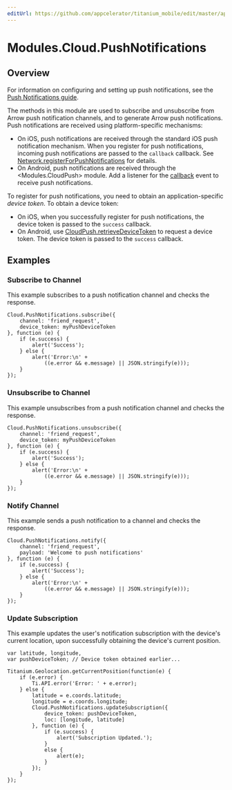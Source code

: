 ```yaml
---
editUrl: https://github.com/appcelerator/titanium_mobile/edit/master/apidoc/Modules/Cloud/PushNotifications/PushNotifications.yml
---
```

# Modules.Cloud.PushNotifications

<TypeHeader/>

## Overview

For information on configuring and setting up push notifications,
see the [Push Notifications guide](https://docs.appcelerator.com/platform/latest/#!/guide/Push_Notifications).

The methods in this module are used to subscribe and unsubscribe from Arrow push notification
channels, and to generate Arrow push notifications. Push notifications are received using
platform-specific mechanisms:

*   On iOS, push notifications are received through the standard iOS push notification
    mechanism. When you register for push notifications, incoming push notifications
    are passed to the `callback` callback. See
    [Network.registerForPushNotifications](Titanium.Network.registerForPushNotifications)
    for details.
*   On Android, push notifications are received through the <Modules.CloudPush> module.
    Add a listener for the [callback](Modules.CloudPush.callback) event to receive push notifications.

To register for push notifications, you need to obtain an application-specific _device
token_. To obtain a device token:

*   On iOS, when you successfully register for push notifications, the device token is 
    passed to the `success` callback.
*   On Android, use
    [CloudPush.retrieveDeviceToken](Modules.CloudPush.retrieveDeviceToken) to request
    a device token. The device token is passed to the `success` callback.

## Examples

### Subscribe to Channel

This example subscribes to a push notification channel and checks the response.

    Cloud.PushNotifications.subscribe({
        channel: 'friend_request',
        device_token: myPushDeviceToken
    }, function (e) {
        if (e.success) {
            alert('Success');
        } else {
            alert('Error:\n' +
                ((e.error && e.message) || JSON.stringify(e)));
        }
    });

### Unsubscribe to Channel

This example unsubscribes from a push notification channel and checks the response.

    Cloud.PushNotifications.unsubscribe({
        channel: 'friend_request',
        device_token: myPushDeviceToken
    }, function (e) {
        if (e.success) {
            alert('Success');
        } else {
            alert('Error:\n' +
                ((e.error && e.message) || JSON.stringify(e)));
        }
    });

### Notify Channel

This example sends a push notification to a channel and checks the response.

    Cloud.PushNotifications.notify({
        channel: 'friend_request',
        payload: 'Welcome to push notifications'
    }, function (e) {
        if (e.success) {
            alert('Success');
        } else {
            alert('Error:\n' +
                ((e.error && e.message) || JSON.stringify(e)));
        }
    });

### Update Subscription

This example updates the user's notification subscription with the device's current
location, upon successfully obtaining the device's current position.

    var latitude, longitude, 
    var pushDeviceToken; // Device token obtained earlier...

    Titanium.Geolocation.getCurrentPosition(function(e) {
        if (e.error) {
            Ti.API.error('Error: ' + e.error);
        } else {
            latitude = e.coords.latitude;
            longitude = e.coords.longitude;
            Cloud.PushNotifications.updateSubscription({
                device_token: pushDeviceToken,
                loc: [longitude, latitude]
            }, function (e) {
                if (e.success) {
                    alert('Subscription Updated.');
                }
                else {
                    alert(e);
                }
            });                        
        }
    });

<ApiDocs/>
